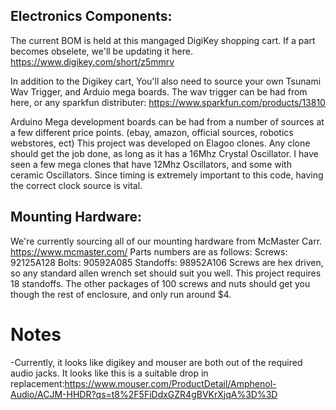 ## Electronics Components:
The current BOM is held at this mangaged DigiKey shopping cart.
If a part becomes obselete, we'll be updating it here. 
https://www.digikey.com/short/z5mmrv

In addition to the Digikey cart, You'll also need to source your own Tsunami Wav Trigger, and Arduio mega boards. 
The wav trigger can be had from here, or any sparkfun distributer:
https://www.sparkfun.com/products/13810

Arduino Mega development boards can be had from a number of sources at a few different price points. (ebay, amazon, official sources, robotics webstores, ect)
This project was developed on Elagoo clones. 
Any clone should get the job done, as long as it has a 16Mhz Crystal Oscillator.
I have seen a few mega clones that have 12Mhz Oscillators, and some with ceramic Oscillators. 
Since timing is extremely important to this code, having the correct clock source is vital.

## Mounting Hardware:
We're currently sourcing all of our mounting hardware from McMaster Carr.
https://www.mcmaster.com/
Parts numbers are as follows:
Screws: 92125A128
Bolts: 90592A085
Standoffs: 98952A106
Screws are hex driven, so any standard allen wrench set should suit you well. 
This project requires 18 standoffs. 
The other packages of 100 screws and nuts should get you though the rest of enclosure, and only run around $4. 


# Notes
-Currently, it looks like digikey and mouser are both out of the required audio jacks. 
It looks like this is a suitable drop in replacement:https://www.mouser.com/ProductDetail/Amphenol-Audio/ACJM-HHDR?qs=t8%2F5FiDdxGZR4gBVKrXjqA%3D%3D